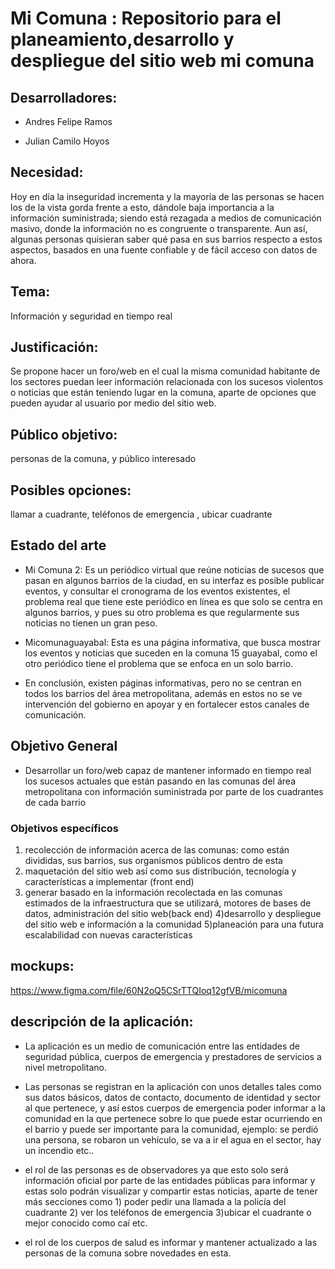 # Mi Comuna : Repositorio para el planeamiento,desarrollo y despliegue del sitio web mi comuna


## Desarrolladores:

* Andres Felipe Ramos

* Julian Camilo Hoyos



## Necesidad:

Hoy en día la inseguridad incrementa y la mayoría de las personas se hacen los de la vista gorda frente a esto, dándole baja importancia a la información suministrada; siendo está rezagada a medios de comunicación masivo, donde  la información no es congruente o  transparente. Aun así, algunas personas  quisieran saber qué pasa en sus barrios respecto a estos aspectos, basados en una fuente confiable y de fácil acceso con datos de ahora.



## Tema:

Información y seguridad en tiempo real



## Justificación:

Se propone hacer un foro/web en el cual la misma comunidad habitante de los sectores  puedan leer información relacionada con los sucesos violentos o noticias que están teniendo lugar en la comuna, aparte de opciones que pueden ayudar al usuario por medio del sitio web.



## Público objetivo:

personas de la comuna, y público interesado



## Posibles opciones:

llamar a cuadrante, teléfonos de emergencia , ubicar cuadrante


## Estado del arte

* Mi Comuna 2: Es un periódico virtual que reúne noticias de sucesos que pasan en algunos barrios de la ciudad, en su interfaz es posible publicar eventos, y consultar el cronograma de los eventos existentes, el problema real que tiene este periódico en línea es que solo se centra en algunos barrios, y pues su otro problema es que regularmente sus noticias no tienen un gran peso.

* Micomunaguayabal: Esta es una página informativa, que busca mostrar los eventos y noticias que suceden en la comuna 15 guayabal, como el otro periódico tiene el problema que se enfoca en un solo barrio.

* En conclusión, existen páginas informativas, pero no se centran en todos los barrios del área metropolitana, además en estos no se ve intervención del gobierno en apoyar y en fortalecer estos canales de comunicación.

## Objetivo General

* Desarrollar un foro/web capaz de mantener informado en tiempo real los sucesos actuales que están pasando en las comunas del área metropolitana con información suministrada por parte de los cuadrantes de cada barrio

### Objetivos específicos

1) recolección de información acerca de las comunas: como están divididas, sus barrios, sus organismos públicos dentro de esta
2) maquetación del sitio web así como sus distribución, tecnología y características a implementar (front end)
3) generar basado en la información recolectada en las comunas estimados de la infraestructura que se utilizará, motores de bases de datos, administración del sitio web(back end)
4)desarrollo y despliegue del sitio web e información a la comunidad
5)planeación para una futura escalabilidad con nuevas características

## mockups:

https://www.figma.com/file/60N2oQ5CSrTTQIoq12gfVB/micomuna



## descripción de la aplicación:

 * La aplicación es un medio de comunicación entre las entidades de seguridad pública, cuerpos de emergencia y prestadores de servicios a nivel metropolitano.

* Las personas se registran en la aplicación con unos detalles tales como sus datos básicos, datos de contacto, documento de identidad y sector al que pertenece, y así estos cuerpos de emergencia poder informar a la comunidad en la que pertenece sobre lo que puede estar ocurriendo en el barrio y puede ser importante para la comunidad, ejemplo: se perdió una persona, se robaron un vehículo, se va a ir el agua en el sector, hay un incendio etc..

* el rol de las personas es de observadores ya que esto solo será información oficial por parte de las entidades públicas para informar y estas solo podrán visualizar y compartir estas noticias, aparte de tener más secciones como 1) poder pedir una llamada a la policía del cuadrante 2) ver los teléfonos de emergencia 3)ubicar el cuadrante o mejor conocido como caí etc.


* el rol de los cuerpos de salud es informar y mantener actualizado a las personas de la comuna sobre novedades en esta.


